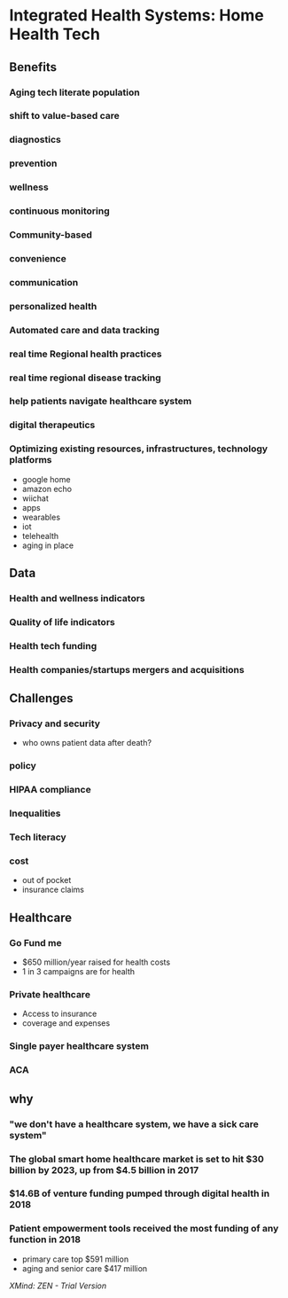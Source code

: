 # Integrated Health Systems: Home Health Tech

## Benefits

### Aging tech literate population

### shift to value-based care

### diagnostics

### prevention

### wellness

### continuous monitoring

### Community-based

### convenience

### communication

### personalized health

### Automated care and data tracking

### real time Regional health practices

### real time regional disease tracking

### help patients navigate healthcare system

### digital therapeutics

### Optimizing existing resources, infrastructures, technology platforms

- google home
- amazon echo
- wiichat
- apps
- wearables
- iot
- telehealth
- aging in place

## Data

### Health and wellness indicators

### Quality of life indicators

### Health tech funding

### Health companies/startups mergers and acquisitions

## Challenges

### Privacy and security

- who owns patient data after death?

### policy

### HIPAA compliance

### Inequalities

### Tech literacy

### cost

- out of pocket
- insurance claims

## Healthcare

### Go Fund me

- $650 million/year raised for health costs
- 1 in 3 campaigns are for health

### Private healthcare

- Access to insurance
- coverage and expenses

### Single payer healthcare system

### ACA

## why

### "we don't have a healthcare system, we have a sick care system"

### The global smart home healthcare market is set to hit $30 billion by 2023, up from $4.5 billion in 2017

### $14.6B of venture funding pumped through digital health in 2018

### Patient empowerment tools received the most funding of any function in 2018

- primary care top $591 million 
- aging and senior care $417 million

*XMind: ZEN - Trial Version*